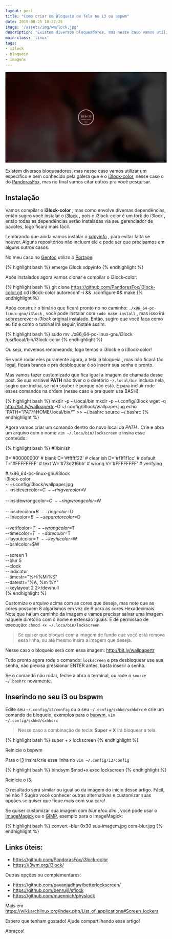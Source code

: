 ```yaml
---
layout: post
title: "Como criar um Bloqueio de Tela no i3 ou bspwm"
date: 2019-08-25 18:37:25
image: '/assets/img/wm/lock.jpg'
description: 'Existem diversos bloqueadores, mas nesse caso vamos utilizar um específico e bem conhecido pela galera.'
main-class: 'linux'
tags:
- i3lock
- bloqueio
- imagens
---
```


![Como criar um Bloqueio Tela no i3 ou bspwm](/assets/img/wm/lock.jpg)

Existem diversos bloqueadores, mas nesse caso vamos utilizar um específico e bem conhecido pela galera que é o [i3lock-color](https://github.com/PandorasFox/i3lock-color), nesse caso o do [PandorasFox](https://github.com/PandorasFox/i3lock-color), mas no final vamos citar outros pra você pesquisar.

## Instalação

Vamos compilar o **i3lock-color** , mas como envolve diversas dependências, então sugiro você instalar o [i3lock](https://i3wm.org/i3lock/) , pois o i3lock-color é um fork do i3lock , então todas as dependências serão instaladas via seu gerenciador de pacotes, logo ficará mais fácil.

Lembrando que ainda vamos instalar o [xdpyinfo](https://gitlab.freedesktop.org/xorg/app/xdpyinfo) , para evitar falta se houver. Alguns repositórios não incluem ele e pode ser que precisamos em alguns outros casos.

No meu caso no [Gentoo](https://terminalroot.com.br/2017/05/como-instalar-o-gentoo.html) utilizo o [Portage](https://wiki.gentoo.org/wiki/Portage):

{% highlight bash %}
emerge i3lock xdpyinfo
{% endhighlight  %}

Após instalados agora vamos clonar e compilar o i3lock-color:

{% highlight bash %}
git clone https://github.com/PandorasFox/i3lock-color.git
cd i3lock-color
autoreconf -i && ./configure && make
{% endhighlight  %}

Após construir o binário que ficará pronto no no caminho: `./x86_64-pc-linux-gnu/i3lock` , você pode instalar com `sudo make install` , mas isso irá sobrescrever o *i3lock* original instalado. Então, sugiro que você faça como eu fiz e como o tutorial irá seguir, instale assim:

{% highlight bash %}
sudo mv ./x86_64-pc-linux-gnu/i3lock /usr/local/bin/i3lock-color
{% endhighlight  %}

Ou seja, movemos renomeando, logo temos o i3lock e o i3lock-color!

Se você rodar eles puramente agora, a tela já bloqueia , mas não ficará tão legal, ficará branca e pra desbloquear é só inserir sua senha e pronto.

Mas vamos fazer customizado que fica igual a imagem de chamada desse post. Se sua variável **PATH** não tiver o o diretório `~/.local/bin` inclusa nela, sugiro que inclua, se não souber é porque não está. E para incluir rode esses comandos na ordem (nesse caso é pra quem usa BASH):

{% highlight bash %}
mkdir -p ~/.local/bin
mkdir -p ~/.config/i3lock
wget -q http://bit.ly/wallpapertr -O ~/.config/i3lock/wallpaper.jpg
echo 'PATH="${PATH}:$HOME/.local/bin/"' >> ~/.bashrc
source ~/.bashrc
{% endhighlight  %}

<script async src="https://pagead2.googlesyndication.com/pagead/js/adsbygoogle.js"></script>
<!-- Informat -->
<ins class="adsbygoogle"
     style="display:block"
     data-ad-client="ca-pub-2838251107855362"
     data-ad-slot="2327980059"
     data-ad-format="auto"
     data-full-width-responsive="true"></ins>
<script>
(adsbygoogle = window.adsbygoogle || []).push({});
</script>

Agora vamos criar um comando dentro do novo local da *PATH* . Crie e abra um arquivo com o nome `vim ~/.loca/bin/lockscreen` e insira esse conteúdo:

{% highlight bash %}
#!/bin/sh

B='#00000000'  # blank
C='#ffffff22'  # clear ish
D='#f1f1f1cc'  # default
T='#FFFFFFFF'  # text
W='#73d216bb'  # wrong
V='#FFFFFFFF'  # verifying

#./x86_64-pc-linux-gnu/i3lock \
i3lock-color \
-i ~/.config/i3lock/wallpaper.jpg \
--insidevercolor=$C   \
--ringvercolor=$V     \
\
--insidewrongcolor=$C \
--ringwrongcolor=$W   \
\
--insidecolor=$B      \
--ringcolor=$D        \
--linecolor=$B        \
--separatorcolor=$D   \
\
--verifcolor=$T        \
--wrongcolor=$T        \
--timecolor=$T        \
--datecolor=$T        \
--layoutcolor=$T      \
--keyhlcolor=$W       \
--bshlcolor=$W        \
\
--screen 1            \
--blur 5              \
--clock               \
--indicator           \
--timestr="%H:%M:%S"  \
--datestr="%A, %m %Y" \
--keylayout 2  2>/dev/null    \
{% endhighlight  %}

Customize o arquivo acima com as cores que deseja, mas note que as cores possuem 8 algarismos em vez de 6 para as cores Hexadecimais. Note que há um caminho da imagem e vamos precisar salvar uma imagem naquele diretório com o nome e extensão iguais. E dê permissão de execução: `chmod +x ~/.loca/bin/lockscreen`

> Se quiser que bloquei com a imagem de fundo que você está remova essa linha, ou até mesmo insira a imagem que deseja.

Nesse caso o bloqueio será com essa imagem: <http://bit.ly/wallpapertr>

Tudo pronto agora rode o comando: `lockscreen` e pra desbloquear use sua senha, não precisa pressionar ENTER antes, basta inserir a senha.

Se o comando não rodar, feche a abra o terminal, ou rode o `source ~/.bashrc` novamente.

## Inserindo no seu i3 ou bspwm

Edite seu `~/.config/i3/config` ou o seu `~/.config/sxhkd/sxhkdrc` e crie um comando de bloqueio, exemplos para o [bspwm](http://cse.google.com.br/cse?cx=004473188612396442360:qs2ekmnkweq&q=bspwm), `vim ~/.config/sxhkd/sxhkdrc`

> Nesse caso a combinação de tecla: **Super + X** irá bloquear a tela.

{% highlight bash %}
super + x
	lockscreen
{% endhighlight  %}

Reinicie o bspwm

Para o [i3](https://terminalroot.com.br/2018/07/como-instalar-e-configurar-o-i3wm-e-o-i3blocks.html) insira/crie essa linha no `vim ~/.config/i3/config`

{% highlight bash %}
bindsym $mod+x exec lockscreen
{% endhighlight  %}

Reinicie o i3.

O resultado será similar ou igual ao da imagem do início desse artigo. Fácil, né não ? Sugiro você conhecer outras alternativas e customizar suas opções se quiser que fique mais com sua cara!

Se quiser customizar sua imagem com *blur* e/ou *dim* , você pode usar o [ImageMagick](https://terminalroot.com.br/2015/03/tratamento-de-imagens-com-imagemagick.html) ou o [GIMP](http://cse.google.com.br/cse?cx=004473188612396442360:qs2ekmnkweq&q=GIMP), exemplo para o ImageMagick:

{% highlight bash %}
convert -blur 0x30 sua-imagem.jpg com-blur.jpg
{% endhighlight  %}

## Links úteis:

+ <https://github.com/PandorasFox/i3lock-color>
+ <https://i3wm.org/i3lock/>

Outras opções ou complementares:

+ <https://github.com/pavanjadhaw/betterlockscreen/>
+ <https://github.com/benruijl/sflock>
+ <https://github.com/muennich/physlock>

Mais em <https://wiki.archlinux.org/index.php/List_of_applications#Screen_lockers>

Espero que tenham gostado! Ajude compartilhando esse artigo!

Abraços!
    
